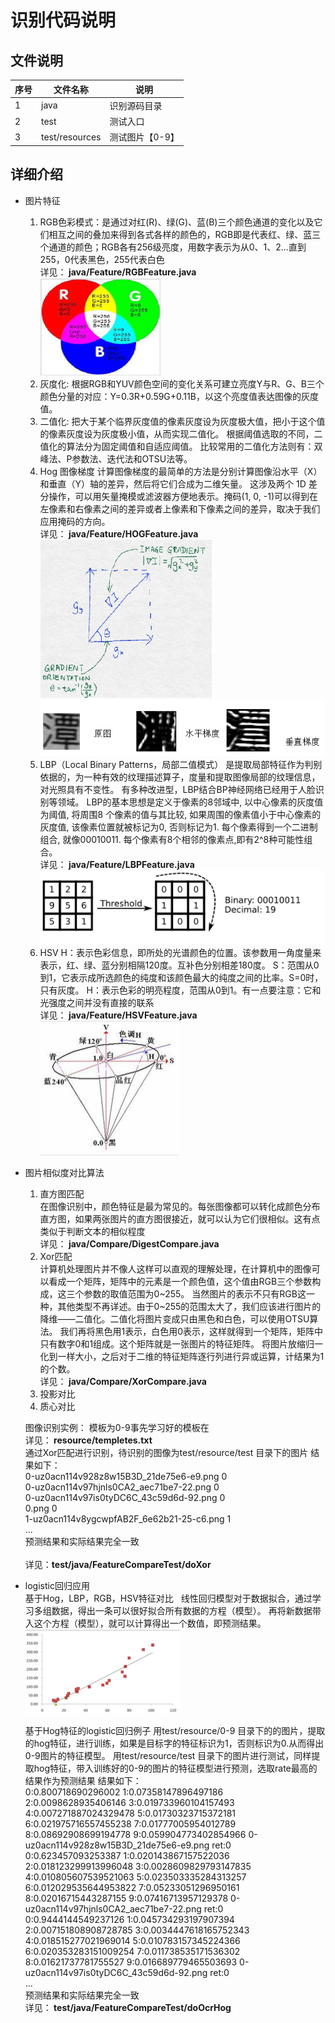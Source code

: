 # 识别代码说明 

## 文件说明
| 序号 | 文件名称 | 说明 |
| ------ | ------ | ------ |
| 1 | java| 识别源码目录 |
| 2 | test  | 测试入口 |
| 3 | test/resources | 测试图片【0-9】 |




## 详细介绍
- 图片特征 <br>
  1. RGB色彩模式：是通过对红(R)、绿(G)、蓝(B)三个颜色通道的变化以及它们相互之间的叠加来得到各式各样的颜色的，RGB即是代表红、绿、蓝三个通道的颜色；RGB各有256级亮度，用数字表示为从0、1、2...直到255，0代表黑色，255代表白色
     <br>详见：<strong> java/Feature/RGBFeature.java </strong><br>
     ![avatar](./main/resources/RGB.png)
  2. 灰度化: 根据RGB和YUV颜色空间的变化关系可建立亮度Y与R、G、B三个颜色分量的对应：Y=0.3R+0.59G+0.11B，以这个亮度值表达图像的灰度值。
  3. 二值化: 把大于某个临界灰度值的像素灰度设为灰度极大值，把小于这个值的像素灰度设为灰度极小值，从而实现二值化。
          根据阈值选取的不同，二值化的算法分为固定阈值和自适应阈值。 比较常用的二值化方法则有：双峰法、P参数法、迭代法和OTSU法等。 
  4. Hog 图像梯度
     计算图像梯度的最简单的方法是分别计算图像沿水平（X）和垂直（Y）轴的差异，然后将它们合成为二维矢量。
     这涉及两个 1D 差分操作，可以用矢量掩模或滤波器方便地表示。掩码(1, 0, -1)可以得到在左像素和右像素之间的差异或者上像素和下像素之间的差异，取决于我们应用掩码的方向。<br>
     详见：<strong> java/Feature/HOGFeature.java </strong><br>
     ![avatar](./main/resources/Hog2.png)
     ![avatar](./main/resources/Hog1.png)
  5. LBP（Local Binary Patterns，局部二值模式）
    是提取局部特征作为判别依据的，为一种有效的纹理描述算子，度量和提取图像局部的纹理信息，对光照具有不变性。
    有多种改进型，LBP结合BP神经网络已经用于人脸识别等领域。
    LBP的基本思想是定义于像素的8邻域中, 以中心像素的灰度值为阈值, 将周围8 个像素的值与其比较, 如果周围的像素值小于中心像素的灰度值, 该像素位置就被标记为0, 否则标记为1. 
    每个像素得到一个二进制组合, 就像00010011. 每个像素有8个相邻的像素点,即有2^8种可能性组合。<br>
    详见：<strong> java/Feature/LBPFeature.java </strong><br>
    ![avatar](./main/resources/LBP.png)
  6. HSV
  H：表示色彩信息，即所处的光谱颜色的位置。该参数用一角度量来表示，红、绿、蓝分别相隔120度。互补色分别相差180度。
  S：范围从0到1，它表示成所选颜色的纯度和该颜色最大的纯度之间的比率。S=0时，只有灰度。
  H：表示色彩的明亮程度，范围从0到1。有一点要注意：它和光强度之间并没有直接的联系<br>
    详见：<strong> java/Feature/HSVFeature.java </strong><br>
   ![avatar](./main/resources/hsv.png)

- 图片相似度对比算法 <br>
  1. 直方图匹配<br>
  在图像识别中，颜色特征是最为常见的。每张图像都可以转化成颜色分布直方图，如果两张图片的直方图很接近，就可以认为它们很相似。这有点类似于判断文本的相似程度
  <br>详见：<strong> java/Compare/DigestCompare.java </strong><br>
  2. Xor匹配<br>
  计算机处理图片并不像人这样可以直观的理解处理，在计算机中的图像可以看成一个矩阵，矩阵中的元素是一个颜色值，这个值由RGB三个参数构成，这三个参数的取值范围为0~255。
  当然图片的表示不只有RGB这一种，其他类型不再详述。由于0~255的范围太大了，我们应该进行图片的降维——二值化。二值化将图片变成只由黑色和白色，可以使用OTSU算法。
  我们再将黑色用1表示，白色用0表示，这样就得到一个矩阵，矩阵中只有数字0和1组成。这个矩阵就是一张图片的特征矩阵。
  将图片放缩归一化到一样大小，之后对于二维的特征矩阵逐行列进行异或运算，计结果为1的个数。
  <br>详见：<strong> java/Compare/XorCompare.java </strong><br>
  3. 投影对比
  4. 质心对比
  
  图像识别实例：
  模板为0-9事先学习好的模板在 
   <br>详见：<strong> resource/templetes.txt </strong><br>
   通过Xor匹配进行识别，待识别的图像为test/resource/test 目录下的图片
    结果如下：<br>
     0-uz0acn114v928z8w15B3D_21de75e6-e9.png 0<br>
     0-uz0acn114v97hjnls0CA2_aec71be7-22.png 0<br>
     0-uz0acn114v97is0tyDC6C_43c59d6d-92.png 0<br>
     0.png 0<br>
     1-uz0acn114v8ygcwpfAB2F_6e62b21-25-c6.png 1<br>
   ...<br>
    预测结果和实际结果完全一致<br>
    <br>详见：<strong>test/java/FeatureCompareTest/doXor </strong><br>
   
- logistic回归应用 <br>
  基于Hog，LBP，RGB，HSV特征对比
  线性回归模型对于数据拟合，通过学习多组数据，得出一条可以很好拟合所有数据的方程（模型）。
  再将新数据带入这个方程（模型），就可以计算得出一个数值，即预测结果。<br>
   ![avatar](./main/resources/logistic.png)<br>
  
  基于Hog特征的logistic回归例子
  用test/resource/0-9 目录下的的图片，提取的hog特征，进行训练，如果是目标字的特征标识为1，否则标识为0.从而得出0-9图片的特征模型。
  用test/resource/test 目录下的图片进行测试，同样提取hog特征，带入训练好的0-9的图片的特征模型进行预测，选取rate最高的结果作为预测结果
  结果如下：<br>
  0:0.800718690296002 1:0.07358147896497186 2:0.0098628935406146 3:0.019733960104157493 4:0.007271887024329478 5:0.01730323715372181 6:0.021975716557455238 7:0.01777005954012789 8:0.08692908699194778 9:0.059904773402854966 0-uz0acn114v928z8w15B3D_21de75e6-e9.png  ret:0<br>
  0:0.623457093253387 1:0.020143867157522036 2:0.018123299913996048 3:0.0028609829793147835 4:0.010805607539521063 5:0.023503335284313257 6:0.012029535644953822 7:0.05233051296950161 8:0.02016715443287155 9:0.07416713957129378 0-uz0acn114v97hjnls0CA2_aec71be7-22.png  ret:0<br>
  0:0.9444144549237126 1:0.045734293197907394 2:0.007151808908728785 3:0.0034447618165752343 4:0.018515277021969014 5:0.010783157345224366 6:0.020353283151009254 7:0.011738535171536302 8:0.01621737781755527 9:0.016689779465503693 0-uz0acn114v97is0tyDC6C_43c59d6d-92.png  ret:0<br>
  ...<br>
  预测结果和实际结果完全一致<br>
  详见：<strong> test/java/FeatureCompareTest/doOcrHog </strong>